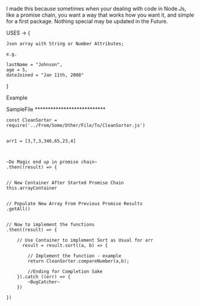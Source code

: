 I made this because sometimes when your dealing with code in Node.Js, like a promise chain, you want a way that works how you want it, and simple for a first package. Nothing special may be updated in the Future.


USES -> {

    Json array with String or Number Attributes;

    e.g. 
    
    lastName = "Johnson", 
    age = 5,
    dateJoined = "Jan 11th, 2008"
}

Example 

SampleFile ***************************

    const CleanSorter = require('../From/Some/Other/File/To/CleanSorter.js')


    arr1 = [3,7,3,346,65,23,4]



    ~Do Magic end up in promise chain~
    .then((result) => {


    // New Container After Started Promise Chain
    this.arrayContainer
    

    // Populate New Array From Previous Promise Results
    .getAll()
    
    
    // Now to implement the functions
    .then((result) => {

        // Use Container to implement Sort as Usual for arr
          result = result.sort((a, b) => {

            // Implement the function - example
            return CleanSorter.compareNumber(a,b);

            //Ending for Completion Sake
        }).catch ((err) => {
            ~BugCatcher~
        })

    })